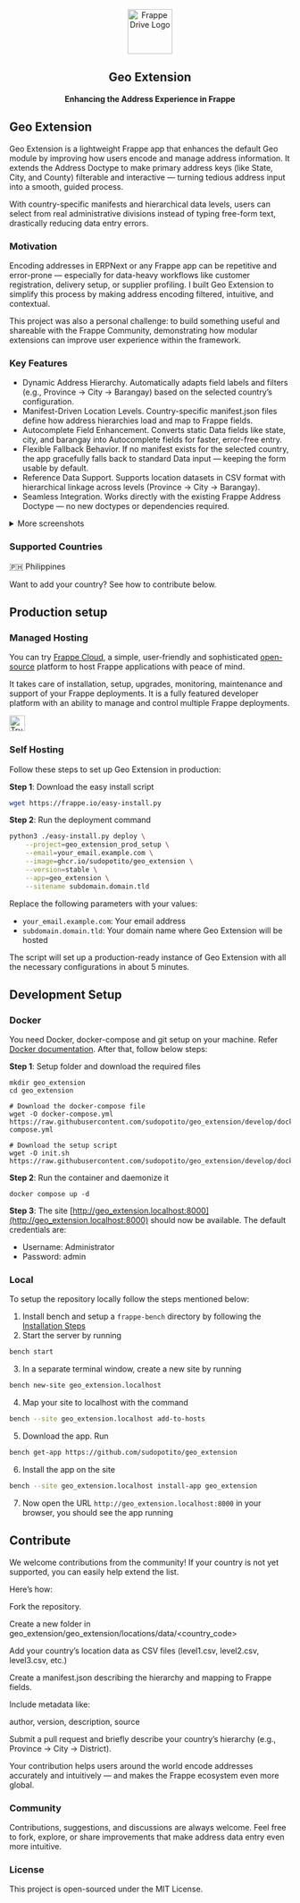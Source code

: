 <div align="center">
  <a href="https://frappe.io/products/drive">
    <img src=".github/new_logo.svg" height="80" width="80" alt="Frappe Drive Logo">
  </a>
  <h2>Geo Extension</h2>

**Enhancing the Address Experience in Frappe**
</div>

## Geo Extension

Geo Extension is a lightweight Frappe app that enhances the default Geo module by improving how users encode and manage address information. It extends the Address Doctype to make primary address keys (like State, City, and County) filterable and interactive — turning tedious address input into a smooth, guided process.

With country-specific manifests and hierarchical data levels, users can select from real administrative divisions instead of typing free-form text, drastically reducing data entry errors.

### Motivation

Encoding addresses in ERPNext or any Frappe app can be repetitive and error-prone — especially for data-heavy workflows like customer registration, delivery setup, or supplier profiling.
I built Geo Extension to simplify this process by making address encoding filtered, intuitive, and contextual.

This project was also a personal challenge: to build something useful and shareable with the Frappe Community, demonstrating how modular extensions can improve user experience within the framework.

### Key Features

- Dynamic Address Hierarchy. Automatically adapts field labels and filters (e.g., Province → City → Barangay) based on the selected country’s configuration.
- Manifest-Driven Location Levels. Country-specific manifest.json files define how address hierarchies load and map to Frappe fields.
- Autocomplete Field Enhancement. Converts static Data fields like state, city, and barangay into Autocomplete fields for faster, error-free entry.
- Flexible Fallback Behavior. If no manifest exists for the selected country, the app gracefully falls back to standard Data input — keeping the form usable by default.
- Reference Data Support. Supports location datasets in CSV format with hierarchical linkage across levels (Province → City → Barangay).
- Seamless Integration. Works directly with the existing Frappe Address Doctype — no new doctypes or dependencies required.


<details>
<summary>More screenshots</summary>

![Image Preview](https://github.com/user-attachments/assets/993cbd87-a96c-4e5c-8737-0c03c9222723)

![File Sharing Dialog](https://github.com/user-attachments/assets/acb1a542-53d1-4d0e-b2e2-6c9b87f04e69)

![Editor](https://github.com/user-attachments/assets/fe87dfd1-3f55-42df-94b9-f7baed03a391)

![Editor with real time editing](https://github.com/user-attachments/assets/f89a2fab-e618-4d7d-90a6-aaa2cf45fa55)

</details>

### Supported Countries

🇵🇭 Philippines

Want to add your country? See how to contribute below.


## Production setup

### Managed Hosting
You can try [Frappe Cloud](https://frappecloud.com), a simple, user-friendly and sophisticated [open-source](https://github.com/frappe/press) platform to host Frappe applications with peace of mind.

It takes care of installation, setup, upgrades, monitoring, maintenance and support of your Frappe deployments. It is a fully featured developer platform with an ability to manage and control multiple Frappe deployments.

<div>
	<a href="https://frappecloud.com/dashboard/signup?product=geo_extension" target="_blank">
		<picture>
			<source media="(prefers-color-scheme: dark)" srcset="https://frappe.io/files/try-on-fc-white.png">
			<img src="https://frappe.io/files/try-on-fc-black.png" alt="Try on Frappe Cloud" height="28" />
		</picture>
	</a>
</div>

### Self Hosting

Follow these steps to set up Geo Extension in production:

**Step 1**: Download the easy install script

```bash
wget https://frappe.io/easy-install.py
```

**Step 2**: Run the deployment command

```bash
python3 ./easy-install.py deploy \
    --project=geo_extension_prod_setup \
    --email=your_email.example.com \
    --image=ghcr.io/sudopotito/geo_extension \
    --version=stable \
    --app=geo_extension \
    --sitename subdomain.domain.tld
```

Replace the following parameters with your values:
- `your_email.example.com`: Your email address
- `subdomain.domain.tld`: Your domain name where Geo Extension will be hosted

The script will set up a production-ready instance of Geo Extension with all the necessary configurations in about 5 minutes.


## Development Setup

### Docker

You need Docker, docker-compose and git setup on your machine. Refer [Docker documentation](https://docs.docker.com/). After that, follow below steps:

**Step 1**: Setup folder and download the required files

    mkdir geo_extension
    cd geo_extension

    # Download the docker-compose file
    wget -O docker-compose.yml https://raw.githubusercontent.com/sudopotito/geo_extension/develop/docker/docker-compose.yml

    # Download the setup script
    wget -O init.sh https://raw.githubusercontent.com/sudopotito/geo_extension/develop/docker/init.sh

**Step 2**: Run the container and daemonize it

    docker compose up -d

**Step 3**: The site [http://geo_extension.localhost:8000](http://geo_extension.localhost:8000) should now be available. The default credentials are:
- Username: Administrator
- Password: admin

### Local

To setup the repository locally follow the steps mentioned below:

1. Install bench and setup a `frappe-bench` directory by following the [Installation Steps](https://frappeframework.com/docs/user/en/installation)
2. Start the server by running 
```bash
bench start
```
3. In a separate terminal window, create a new site by running 
```bash
bench new-site geo_extension.localhost
```
4. Map your site to localhost with the command 
```bash
bench --site geo_extension.localhost add-to-hosts
```
5. Download the app. Run 
```bash
bench get-app https://github.com/sudopotito/geo_extension
```
6. Install the app on the site 
```bash
bench --site geo_extension.localhost install-app geo_extension
```
7. Now open the URL `http://geo_extension.localhost:8000` in your browser, you should see the app running

## Contribute

We welcome contributions from the community!
If your country is not yet supported, you can easily help extend the list.

Here’s how:

Fork the repository.

Create a new folder in geo_extension/geo_extension/locations/data/<country_code>

Add your country’s location data as CSV files (level1.csv, level2.csv, level3.csv, etc.)

Create a manifest.json describing the hierarchy and mapping to Frappe fields.

Include metadata like:

author, version, description, source

Submit a pull request and briefly describe your country’s hierarchy (e.g., Province → City → District).

Your contribution helps users around the world encode addresses accurately and intuitively — and makes the Frappe ecosystem even more global.

### Community

Contributions, suggestions, and discussions are always welcome.
Feel free to fork, explore, or share improvements that make address data entry even more intuitive.


### License
This project is open-sourced under the MIT License.